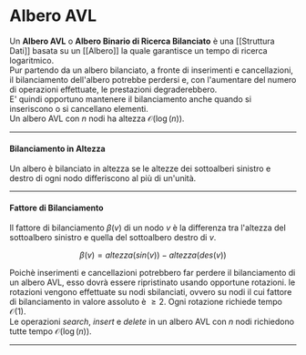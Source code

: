 # Albero AVL #
Un **Albero AVL** o **Albero Binario di Ricerca Bilanciato** è una [[Struttura Dati]] basata su un [[Albero]] la quale garantisce un tempo di ricerca logaritmico.<br />
Pur partendo da un albero bilanciato, a fronte di inserimenti e cancellazioni, il bilanciamento dell'albero potrebbe perdersi e, con l'aumentare del numero di operazioni effettuate, le prestazioni degraderebbero.<br />
E' quindi opportuno mantenere il bilanciamento anche quando si inseriscono o si cancellano elementi.<br />
Un albero AVL con $n$ nodi ha altezza $\mathcal{O}(\log(n))$.<br />

------------------------------------------------------------

#### Bilanciamento in Altezza ####
Un albero è bilanciato in altezza se le altezze dei sottoalberi sinistro e destro di ogni nodo differiscono al più di un'unità.<br />

------------------------------------------------------------

#### Fattore di Bilanciamento ####
Il fattore di bilanciamento $\beta(v)$ di un nodo $v$ è la differenza tra l'altezza del sottoalbero sinistro e quella del sottoalbero destro di $v$.

$$\beta(v) = altezza(sin(v)) - altezza(des(v))$$

Poichè inserimenti e cancellazioni potrebbero far perdere il bilanciamento di un albero AVL, esso dovrà essere ripristinato usando opportune rotazioni. le rotazioni vengono effettuate su nodi sbilanciati, ovvero su nodi il cui fattore di bilanciamento in valore assoluto è $\geq 2$. Ogni rotazione richiede tempo $\mathcal{O}(1)$.<br />
Le operazioni _search_, _insert_ e _delete_ in un albero AVL con $n$ nodi richiedono tutte tempo $\mathcal{O}(\log(n))$.<br />

------------------------------------------------------------
